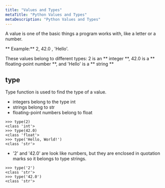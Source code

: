 ```yaml
---
title: "Values and Types"
metaTitle: "Python Values and Types"
metaDescription: "Python Values and Types"
---
```

A value is one of the basic things a program works with, like a letter or a number.

** Example:**
2, 42.0 , 'Hello'. 

These values belong to different types: 2 is an ** integer **, 42.0 is a ** floating-point number **, and 'Hello' is a ** string **

## type

Type function is used to find the type of a value.
- integers belong to the type int
- strings belong to str
- floating-point numbers belong to float

```
>>> type(2)
<class 'int'>
>>> type(42.0)
<class 'float'>
>>> type('Hello, World!')
<class 'str'>
```
- '2' and '42.0' are look like numbers, but they are enclosed in quotation 
marks so it belongs to type strings.

```
>>> type('2')
<class 'str'>
>>> type('42.0')
<class 'str'>
```


